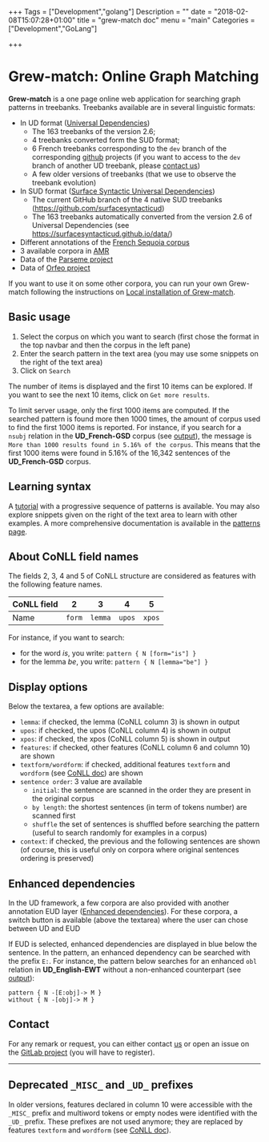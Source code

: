 +++
Tags = ["Development","golang"]
Description = ""
date = "2018-02-08T15:07:28+01:00"
title = "grew-match doc"
menu = "main"
Categories = ["Development","GoLang"]

+++

# Grew-match: Online Graph Matching

**Grew-match** is a one page online web application for searching graph patterns in treebanks.
Treebanks available are in several linguistic formats:

 * In UD format ([Universal Dependencies](http://universaldependencies.org))
   * The 163 treebanks of the version 2.6;
   * 4 treebanks converted form the SUD format;
   * 6 French treebanks corresponding to the `dev` branch of the corresponding [github](https://github.com/UniversalDependencies) projects (if you want to access to the `dev` branch of another UD treebank, please [contact us](mailto:Bruno.Guillaume@inria.fr))
   * A few older versions of treebanks (that we use to observe the treebank evolution)
 * In SUD format ([Surface Syntactic Universal Dependencies](https://surfacesyntacticud.github.io/))
   * The current GitHub branch of the 4 native SUD treebanks (https://github.com/surfacesyntacticud)
   * The 163 treebanks automatically converted from the version 2.6 of Universal Dependencies (see https://surfacesyntacticud.github.io/data/)
 * Different annotations of the [French Sequoia corpus](http://deep-sequoia.inria.fr/)
 * 3 available corpora in [AMR](https://amr.isi.edu/)
 * Data of the [Parseme project](https://gitlab.com/parseme/corpora/wikis/home)
 * Data of [Orfeo project](https://www.projet-orfeo.fr/)

If you want to use it on some other corpora, you can run your own Grew-match following the instructions on [Local installation of Grew-match](../install).

## Basic usage

 1. Select the corpus on which you want to search (first chose the format in the top navbar and then the corpus in the left pane)
 1. Enter the search pattern in the text area (you may use some snippets on the right of the text area)
 1. Click on `Search`

The number of items is displayed and the first 10 items can be explored.
If you want to see the next 10 items, click on `Get more results`.

To limit server usage, only the first 1000 items are computed.
If the searched pattern is found more then 1000 times, the amount of corpus used to find the first 1000 items is reported.
For instance, if you search for a `nsubj` relation in the **UD_French-GSD** corpus (see [output](http://match.grew.fr/?corpus=UD_French-GSD@2.6&custom=5bf2dfc6824c1)), the message is `More than 1000 results found in 5.16% of the corpus`.
This means that the first 1000 items were found in 5.16% of the 16,342 sentences of the **UD_French-GSD** corpus.

## Learning syntax
A [tutorial](http://match.grew.fr/?tutorial=yes) with a progressive sequence of patterns is available.
You may also explore snippets given on the right of the text area to learn with other examples.
A more comprehensive documentation is available in the [patterns page](../../doc/pattern).

## About CoNLL field names
The fields 2, 3, 4 and 5 of CoNLL structure are considered as features with the following feature names.

| CoNLL field     |    2   |    3    |    4   |    5   |
|-----------------|:------:|:-------:|:------:|:------:|
| Name            | `form` | `lemma` | `upos` | `xpos` |

For instance, if you want to search:

  * for the word _is_, you write: `pattern { N [form="is"] }`
  * for the lemma _be_, you write:  `pattern { N [lemma="be"] }`

## Display options
Below the textarea, a few options are available:

 * `lemma`: if checked, the lemma (CoNLL column 3) is shown in output
 * `upos`: if checked, the upos (CoNLL column 4) is shown in output
 * `xpos`: if checked, the xpos (CoNLL column 5) is shown in output
 * `features`: if checked, other features (CoNLL column 6 and column 10) are shown
 * `textform/wordform`: if checked, additional features `textform` and `wordform` (see [CoNLL doc](../../conll#additional-features-textform-and-wordform)) are shown
 * `sentence order`: 3 value are available
    * `initial`: the sentence are scanned in the order they are present in the original corpus
    * `by length`: the shortest sentences (in term of tokens number) are scanned first
    * `shuffle` the set of sentences is shuffled before searching the pattern (useful to search randomly for examples in a corpus)
 * `context`: if checked, the previous and the following sentences are shown (of course, this is useful only on corpora where original sentences ordering is preserved)


## Enhanced dependencies
In the UD framework, a few corpora are also provided with another annotation EUD layer ([Enhanced dependencies](https://universaldependencies.org/u/overview/enhanced-syntax.html)).
For these corpora, a switch button is available (above the textarea) where the user can chose between UD and EUD

If EUD is selected, enhanced dependencies are displayed in blue below the sentence.
In the pattern, an enhanced dependency can be searched with the prefix `E:`.
For instance, the pattern below searches for an enhanced `obl` relation in **UD_English-EWT** without a non-enhanced counterpart (see [output](http://match.grew.fr/?corpus=UD_English-EWT@2.5&custom=5e42806ae3a71&eud=yes)):
```grew
pattern { N -[E:obj]-> M }
without { N -[obj]-> M }
```  


## Contact
For any remark or request, you can either contact [us](mailto:Bruno.Guillaume@loria.fr?subject=Grew-match) or open an issue on the [GitLab project](http://gitlab.inria.fr/grew/grew_match/issues) (you will have to register).

---

## Deprecated `_MISC_` and `_UD_` prefixes
In older versions, features declared in column 10 were accessible with the `_MISC_` prefix and multiword tokens or empty nodes were identified with the `_UD_` prefix.
These prefixes are not used anymore; they are replaced by features `textform` and `wordform` (see [CoNLL doc](../../doc/conll#additional-features-textform-and-wordform)).

